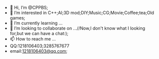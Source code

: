 - 👋 Hi, I’m @CPPBS;
- 👀 I’m interested in C++;AI;3D mod;DIY;Music;CG;Movie;Coffee;tea;Old games;
- 🌱 I’m currently learning ...
- 💞️ I’m looking to collaborate on ...//Now,I don't know what I looking for,but we can have a chat:);
- 📫 How to reach me ...
- QQ:1218106403;3285767677
- email:1218106403@qq.com;

<!---
CPPBS/CPPBS is a ✨ special ✨ repository because its `README.md` (this file) appears on your GitHub profile.
You can click the Preview link to take a look at your changes.
--->
